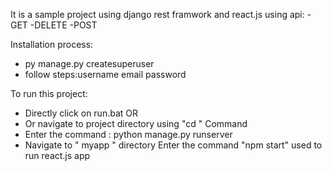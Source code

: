 It is a sample project using django rest framwork and react.js
using api:
      -GET
      -DELETE
      -POST

Installation process:
   - py manage.py createsuperuser
   - follow steps:username email password


To run this project:
   - Directly click on run.bat
             OR
   - Or navigate to project directory using "cd </path>" Command
   - Enter the command : python manage.py runserver
   - Navigate to " myapp " directory Enter the command "npm start" used to run react.js app

